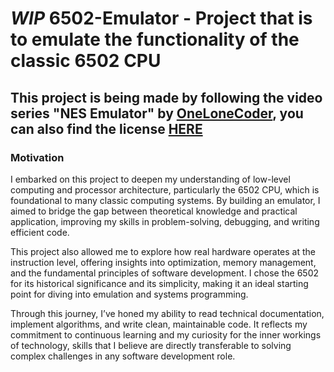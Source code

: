 # *WIP* 6502-Emulator - Project that is to emulate the functionality of the classic 6502 CPU
## This project is being made by following the video series "NES Emulator" by [OneLoneCoder](https://OneLoneCoder.com), you can also find the license [HERE](./LICENSE)

### Motivation

I embarked on this project to deepen my understanding of low-level computing and processor architecture, particularly the 6502 CPU, which is foundational to many classic computing systems. By building an emulator, I aimed to bridge the gap between theoretical knowledge and practical application, improving my skills in problem-solving, debugging, and writing efficient code.

This project also allowed me to explore how real hardware operates at the instruction level, offering insights into optimization, memory management, and the fundamental principles of software development. I chose the 6502 for its historical significance and its simplicity, making it an ideal starting point for diving into emulation and systems programming.

Through this journey, I’ve honed my ability to read technical documentation, implement algorithms, and write clean, maintainable code. It reflects my commitment to continuous learning and my curiosity for the inner workings of technology, skills that I believe are directly transferable to solving complex challenges in any software development role.

